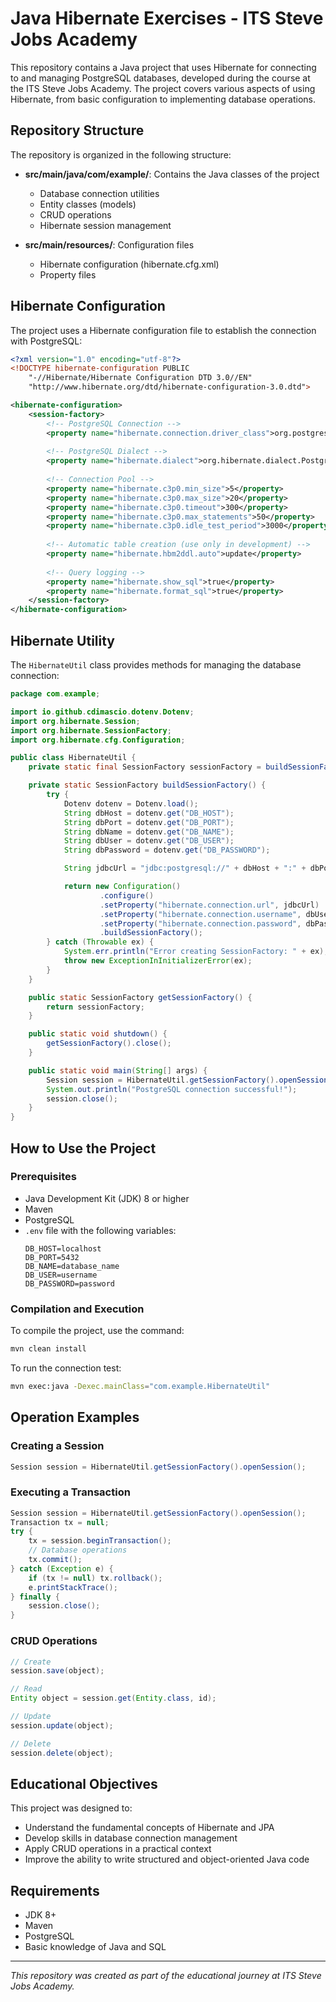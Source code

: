 # Java Hibernate Exercises - ITS Steve Jobs Academy

This repository contains a Java project that uses Hibernate for connecting to and managing PostgreSQL databases, developed during the course at the ITS Steve Jobs Academy. The project covers various aspects of using Hibernate, from basic configuration to implementing database operations.

## Repository Structure

The repository is organized in the following structure:

- **src/main/java/com/example/**: Contains the Java classes of the project
  - Database connection utilities
  - Entity classes (models)
  - CRUD operations
  - Hibernate session management

- **src/main/resources/**: Configuration files
  - Hibernate configuration (hibernate.cfg.xml)
  - Property files

## Hibernate Configuration

The project uses a Hibernate configuration file to establish the connection with PostgreSQL:

```xml:src/main/resources/hibernate.cfg.xml
<?xml version="1.0" encoding="utf-8"?>
<!DOCTYPE hibernate-configuration PUBLIC
    "-//Hibernate/Hibernate Configuration DTD 3.0//EN"
    "http://www.hibernate.org/dtd/hibernate-configuration-3.0.dtd">

<hibernate-configuration>
    <session-factory>
        <!-- PostgreSQL Connection -->
        <property name="hibernate.connection.driver_class">org.postgresql.Driver</property>
        
        <!-- PostgreSQL Dialect -->
        <property name="hibernate.dialect">org.hibernate.dialect.PostgreSQLDialect</property>
        
        <!-- Connection Pool -->
        <property name="hibernate.c3p0.min_size">5</property>
        <property name="hibernate.c3p0.max_size">20</property>
        <property name="hibernate.c3p0.timeout">300</property>
        <property name="hibernate.c3p0.max_statements">50</property>
        <property name="hibernate.c3p0.idle_test_period">3000</property>
        
        <!-- Automatic table creation (use only in development) -->
        <property name="hibernate.hbm2ddl.auto">update</property>
        
        <!-- Query logging -->
        <property name="hibernate.show_sql">true</property>
        <property name="hibernate.format_sql">true</property>
    </session-factory>
</hibernate-configuration>
```

## Hibernate Utility

The `HibernateUtil` class provides methods for managing the database connection:

```java:src/main/java/com/example/HibernateUtil.java
package com.example;

import io.github.cdimascio.dotenv.Dotenv;
import org.hibernate.Session;
import org.hibernate.SessionFactory;
import org.hibernate.cfg.Configuration;

public class HibernateUtil {
    private static final SessionFactory sessionFactory = buildSessionFactory();

    private static SessionFactory buildSessionFactory() {
        try {
            Dotenv dotenv = Dotenv.load();
            String dbHost = dotenv.get("DB_HOST");
            String dbPort = dotenv.get("DB_PORT");
            String dbName = dotenv.get("DB_NAME");
            String dbUser = dotenv.get("DB_USER");
            String dbPassword = dotenv.get("DB_PASSWORD");

            String jdbcUrl = "jdbc:postgresql://" + dbHost + ":" + dbPort + "/" + dbName;

            return new Configuration()
                    .configure()
                    .setProperty("hibernate.connection.url", jdbcUrl)
                    .setProperty("hibernate.connection.username", dbUser)
                    .setProperty("hibernate.connection.password", dbPassword)
                    .buildSessionFactory();
        } catch (Throwable ex) {
            System.err.println("Error creating SessionFactory: " + ex);
            throw new ExceptionInInitializerError(ex);
        }
    }

    public static SessionFactory getSessionFactory() {
        return sessionFactory;
    }

    public static void shutdown() {
        getSessionFactory().close();
    }

    public static void main(String[] args) {
        Session session = HibernateUtil.getSessionFactory().openSession();
        System.out.println("PostgreSQL connection successful!");
        session.close();
    }
}
```

## How to Use the Project

### Prerequisites

- Java Development Kit (JDK) 8 or higher
- Maven
- PostgreSQL
- `.env` file with the following variables:
  ```
  DB_HOST=localhost
  DB_PORT=5432
  DB_NAME=database_name
  DB_USER=username
  DB_PASSWORD=password
  ```

### Compilation and Execution
To compile the project, use the command:

```bash
mvn clean install
```

To run the connection test:

```bash
mvn exec:java -Dexec.mainClass="com.example.HibernateUtil"
```

## Operation Examples

### Creating a Session
```java
Session session = HibernateUtil.getSessionFactory().openSession();
```

### Executing a Transaction
```java
Session session = HibernateUtil.getSessionFactory().openSession();
Transaction tx = null;
try {
    tx = session.beginTransaction();
    // Database operations
    tx.commit();
} catch (Exception e) {
    if (tx != null) tx.rollback();
    e.printStackTrace();
} finally {
    session.close();
}
```

### CRUD Operations
```java
// Create
session.save(object);

// Read
Entity object = session.get(Entity.class, id);

// Update
session.update(object);

// Delete
session.delete(object);
```

## Educational Objectives

This project was designed to:

- Understand the fundamental concepts of Hibernate and JPA
- Develop skills in database connection management
- Apply CRUD operations in a practical context
- Improve the ability to write structured and object-oriented Java code

## Requirements

- JDK 8+
- Maven
- PostgreSQL
- Basic knowledge of Java and SQL

---

*This repository was created as part of the educational journey at ITS Steve Jobs Academy.*